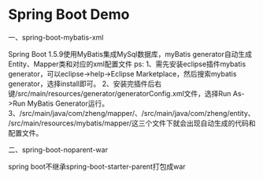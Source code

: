 # Spring Boot Demo

一、spring-boot-mybatis-xml

Spring Boot 1.5.9使用MyBatis集成MySql数据库，myBatis generator自动生成Entity、Mapper类和对应的xml配置文件
ps:
  1、需先安装eclipse插件mybatis generator，可以eclipse->help->Eclipse Marketplace，然后搜索mybatis generator，选择install即可。
  2、安装完插件后右键/src/main/resources/generator/generatorConfig.xml文件，选择Run As->Run MyBatis Generator运行。
  3、/src/main/java/com/zheng/mapper/、/src/main/java/com/zheng/entity、/src/main/resources/mybatis/mapper/这三个文件下就会出现自动生成的代码和配置文件。


二、spring-boot-noparent-war

spring boot不继承spring-boot-starter-parent打包成war
